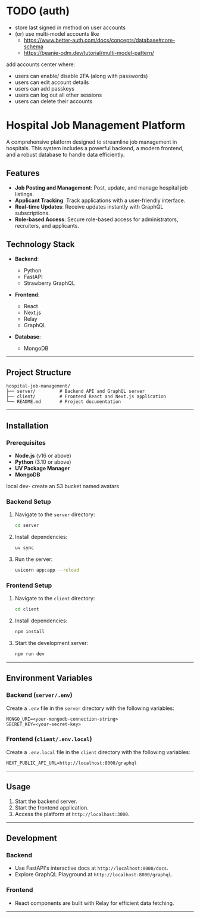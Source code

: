 # TODO (auth)

- store last signed in method on user accounts
- (or) use multi-model accounts like
   - https://www.better-auth.com/docs/concepts/database#core-schema
   - https://beanie-odm.dev/tutorial/multi-model-pattern/

add accounts center
where:

- users can enable/ disable 2FA (along with passwords)
- users can edit account details
- users can add passkeys
- users can log out all other sessions
- users can delete their accounts

# Hospital Job Management Platform

A comprehensive platform designed to streamline job management in hospitals. This system includes a powerful backend, a modern frontend, and a robust database to handle data efficiently.

## Features  
- **Job Posting and Management**: Post, update, and manage hospital job listings.  
- **Applicant Tracking**: Track applications with a user-friendly interface.  
- **Real-time Updates**: Receive updates instantly with GraphQL subscriptions.  
- **Role-based Access**: Secure role-based access for administrators, recruiters, and applicants.  

## Technology Stack  
- **Backend**:  
  - Python  
  - FastAPI  
  - Strawberry GraphQL  

- **Frontend**:  
  - React  
  - Next.js  
  - Relay  
  - GraphQL  

- **Database**:  
  - MongoDB  

---

## Project Structure  

```plaintext
hospital-job-management/
├── server/         # Backend API and GraphQL server
├── client/         # Frontend React and Next.js application
└── README.md       # Project documentation
```

---

## Installation  

### Prerequisites  
- **Node.js** (v16 or above)  
- **Python** (3.10 or above)
- **UV Package Manager**
- **MongoDB**  

local dev- create an S3 bucket named avatars

### Backend Setup  
1. Navigate to the `server` directory:  
   ```bash  
   cd server  
   ```  
3. Install dependencies:  
   ```bash  
   uv sync
   ```  
4. Run the server:  
   ```bash  
   uvicorn app:app --reload  
   ```  

### Frontend Setup  
1. Navigate to the `client` directory:  
   ```bash  
   cd client  
   ```  
2. Install dependencies:  
   ```bash  
   npm install  
   ```  
3. Start the development server:  
   ```bash  
   npm run dev  
   ```  

---

## Environment Variables  

### Backend (`server/.env`)  
Create a `.env` file in the `server` directory with the following variables:  
```plaintext  
MONGO_URI=<your-mongodb-connection-string>  
SECRET_KEY=<your-secret-key>  
```  

### Frontend (`client/.env.local`)  
Create a `.env.local` file in the `client` directory with the following variables:  
```plaintext  
NEXT_PUBLIC_API_URL=http://localhost:8000/graphql  
```  

---

## Usage  

1. Start the backend server.  
2. Start the frontend application.  
3. Access the platform at `http://localhost:3000`.  

---

## Development  

### Backend  
- Use FastAPI's interactive docs at `http://localhost:8000/docs`.  
- Explore GraphQL Playground at `http://localhost:8000/graphql`.  

### Frontend  
- React components are built with Relay for efficient data fetching.  

---
